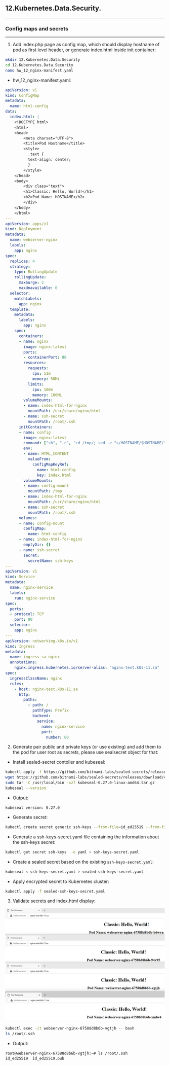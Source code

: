 ## 12.Kubernetes.Data.Security.

---

### Config maps and secrets

---

1. Add index.php page as config map, which should display hostname of pod as first level header, or generate index.html inside init container:

```bash
mkdir 12.Kubernetes.Data.Security
cd 12.Kubernetes.Data.Security
nano hw_12_nginx-manifest.yaml
```

- hw_12_nginx-manifest.yaml:


```yml
apiVersion: v1
kind: ConfigMap
metadata:
  name: html-config
data:
  index.html: |
    <!DOCTYPE html>
    <html>
    <head>
        <meta charset="UTF-8">
        <title>Pod Hostname</title>
        <style>
          .text {
          text-align: center;
          }
        </style>
    </head>
    <body>
        <div class="text">
        <h1>Classic: Hello, World!</h1>
        <h2>Pod Name: HOSTNAME</h2>
        </div>
    </body>
    </html>
---
apiVersion: apps/v1
kind: Deployment
metadata:
  name: webserver-nginx
  labels:
    app: nginx
spec:
  replicas: 4
  strategy:
    type: RollingUpdate
    rollingUpdate:
      maxSurge: 2
      maxUnavailable: 0
  selector:
    matchLabels:
      app: nginx
  template:
    metadata:
      labels:
        app: nginx
    spec:
      containers:
      - name: nginx
        image: nginx:latest
        ports:
        - containerPort: 80
        resources:
          requests:
            cpu: 51m
            memory: 50Mi
          limits:
            cpu: 100m
            memory: 100Mi
        volumeMounts:
        - name: index-html-for-nginx
          mountPath: /usr/share/nginx/html
        - name: ssh-secret
          mountPath: /root/.ssh
      initContainers:
      - name: config
        image: nginx:latest
        command: ["sh", "-c", 'cd /tmp/; sed -e "s/HOSTNAME/$HOSTNAME/" /tmp/index.html > /usr/share/nginx/html/index.html']
        env:
        - name: HTML_CONTENT
          valueFrom:
            configMapKeyRef:
              name: html-config
              key: index.html
        volumeMounts:
        - name: config-mount
          mountPath: /tmp
        - name: index-html-for-nginx
          mountPath: /usr/share/nginx/html
        - name: ssh-secret
          mountPath: /root/.ssh
      volumes:
      - name: config-mount
        configMap:
          name: html-config
      - name: index-html-for-nginx
        emptyDir: {}
      - name: ssh-secret
        secret:
          secretName: ssh-keys
---
apiVersion: v1
kind: Service
metadata:
  name: nginx-service
  labels:
    run: nginx-service
spec:
  ports:
  - protocol: TCP
    port: 80
  selector:
    app: nginx
---
apiVersion: networking.k8s.io/v1
kind: Ingress
metadata:
  name: ingress-sa-nginx
  annotations:
    nginx.ingress.kubernetes.io/server-alias: "nginx-test.k8s-11.sa"
spec:
  ingressClassName: nginx
  rules:
    - host: nginx-test.k8s-11.sa
      http:
        paths:
          - path: /
            pathType: Prefix
            backend:
              service:
                name: nginx-service
                port:
                  number: 80   
```

2. Generate pair public and private keys (or use existing) and add them to the pod for user root as secrets, please use sealsecret object for that:

- Install sealed-secret contoller and kubeseal:

```bash
kubectl apply -f https://github.com/bitnami-labs/sealed-secrets/releases/download/v0.27.0/controller.yaml
wget https://github.com/bitnami-labs/sealed-secrets/releases/download/v0.27.0/kubeseal-0.27.0-linux-amd64.tar.gz
sudo tar -C /usr/local/bin -xzf kubeseal-0.27.0-linux-amd64.tar.gz
kubeseal --version
```

- Output:

```
kubeseal version: 0.27.0

```

- Generate secret:

```bash
kubectl create secret generic ssh-keys --from-file=id_ed25519 --from-file=id_ed25519.pub
```

- Generate a ssh-keys-secret.yaml file containing the information about the ssh-keys secret:

```bash
kubectl get secret ssh-keys  -o yaml > ssh-keys-secret.yaml
```

- Create a sealed secret based on the existing `ssh-keys-secret.yaml`:

```bash
kubeseal < ssh-keys-secret.yaml > sealed-ssh-keys-secret.yaml
```

- Apply encrypted secret to Kubernetes cluster:

```bash
kubectl apply -f sealed-ssh-keys-secret.yaml
```

3. Validate secrets and index.html display:

![podsnames](podsname.jpg)

```bash
kubectl exec -it webserver-nginx-67588d8b6b-vgtjh -- bash
ls /root/.ssh
```

- Output:

```
root@webserver-nginx-67588d8b6b-vgtjh:~# ls /root/.ssh
id_ed25519  id_ed25519.pub
```